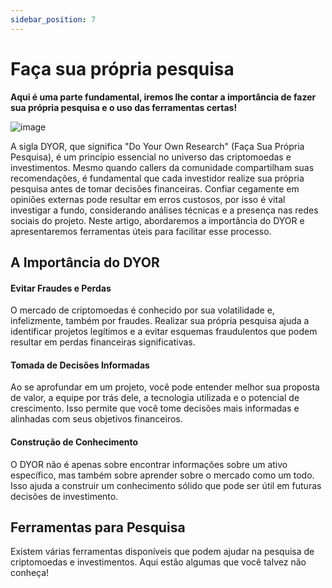 ```yaml
---
sidebar_position: 7
---
```


# Faça sua própria pesquisa

**Aqui é uma parte fundamental, iremos lhe contar a importância de fazer sua própria pesquisa e o uso das ferramentas certas!**


![image](https://github.com/user-attachments/assets/0b840c5b-33e1-4736-8fb3-d9d7a8732f69)

A sigla DYOR, que significa "Do Your Own Research" (Faça Sua Própria Pesquisa), é um princípio essencial no universo das criptomoedas e investimentos. Mesmo quando callers da comunidade compartilham suas recomendações, é fundamental que cada investidor realize sua própria pesquisa antes de tomar decisões financeiras. Confiar cegamente em opiniões externas pode resultar em erros custosos, por isso é vital investigar a fundo, considerando análises técnicas e a presença nas redes sociais do projeto. Neste artigo, abordaremos a importância do DYOR e apresentaremos ferramentas úteis para facilitar esse processo.

## A Importância do DYOR

#### Evitar Fraudes e Perdas

O mercado de criptomoedas é conhecido por sua volatilidade e, infelizmente, também por fraudes. Realizar sua própria pesquisa ajuda a identificar projetos legítimos e a evitar esquemas fraudulentos que podem resultar em perdas financeiras significativas.

#### Tomada de Decisões Informadas

Ao se aprofundar em um projeto, você pode entender melhor sua proposta de valor, a equipe por trás dele, a tecnologia utilizada e o potencial de crescimento. Isso permite que você tome decisões mais informadas e alinhadas com seus objetivos financeiros.

#### Construção de Conhecimento

O DYOR não é apenas sobre encontrar informações sobre um ativo específico, mas também sobre aprender sobre o mercado como um todo. Isso ajuda a construir um conhecimento sólido que pode ser útil em futuras decisões de investimento.

## Ferramentas para Pesquisa

Existem várias ferramentas disponíveis que podem ajudar na pesquisa de criptomoedas e investimentos. Aqui estão algumas que você talvez não conheça!
